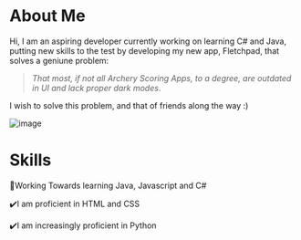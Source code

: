 # About Me
Hi, I am an aspiring developer currently working on learning C# and Java, putting new skills to the test by developing my new app, Fletchpad, that solves a geniune problem: 

>*That most, if not all Archery Scoring Apps, to a degree, are outdated in UI and lack proper dark modes*. 

I wish to solve this problem, and that of friends along the way :)

![image](https://user-images.githubusercontent.com/86719656/232064111-531fef67-1643-428f-b9ee-31f2c5452660.png)


# Skills
🎯Working Towards learning Java, Javascript and C#

✔️I am proficient in HTML and CSS

✔️I am increasingly proficient in Python


